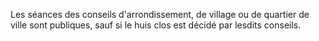 Les séances des conseils d'arrondissement, de village ou de quartier de ville sont publiques, sauf si le huis clos est décidé par lesdits conseils.